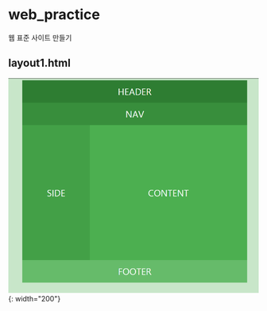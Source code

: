 # web_practice
웹 표준 사이트 만들기


layout1.html
--------------
![layout1](./image/layout1.png){: width="200"}
